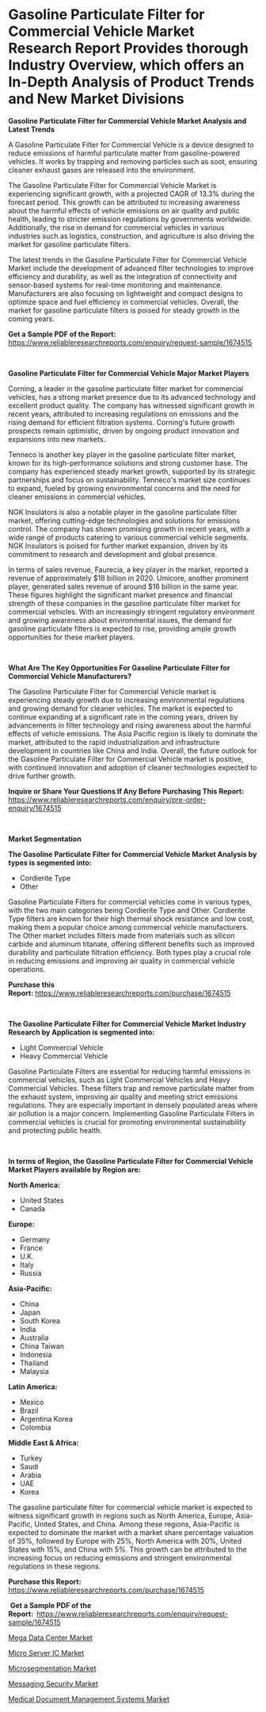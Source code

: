 <p><h1>Gasoline Particulate Filter for Commercial Vehicle Market Research Report Provides thorough Industry Overview, which offers an In-Depth Analysis of Product Trends and New Market Divisions</h1></p><p><strong>Gasoline Particulate Filter for Commercial Vehicle Market Analysis and Latest Trends</strong></p>
<p><p>A Gasoline Particulate Filter for Commercial Vehicle is a device designed to reduce emissions of harmful particulate matter from gasoline-powered vehicles. It works by trapping and removing particles such as soot, ensuring cleaner exhaust gases are released into the environment.</p><p>The Gasoline Particulate Filter for Commercial Vehicle Market is experiencing significant growth, with a projected CAGR of 13.3% during the forecast period. This growth can be attributed to increasing awareness about the harmful effects of vehicle emissions on air quality and public health, leading to stricter emission regulations by governments worldwide. Additionally, the rise in demand for commercial vehicles in various industries such as logistics, construction, and agriculture is also driving the market for gasoline particulate filters.</p><p>The latest trends in the Gasoline Particulate Filter for Commercial Vehicle Market include the development of advanced filter technologies to improve efficiency and durability, as well as the integration of connectivity and sensor-based systems for real-time monitoring and maintenance. Manufacturers are also focusing on lightweight and compact designs to optimize space and fuel efficiency in commercial vehicles. Overall, the market for gasoline particulate filters is poised for steady growth in the coming years.</p></p>
<p><strong>Get a Sample PDF of the Report:&nbsp;</strong> <a href="https://www.reliableresearchreports.com/enquiry/request-sample/1674515">https://www.reliableresearchreports.com/enquiry/request-sample/1674515</a></p>
<p>&nbsp;</p>
<p><strong>Gasoline Particulate Filter for Commercial Vehicle Major Market Players</strong></p>
<p><p>Corning, a leader in the gasoline particulate filter market for commercial vehicles, has a strong market presence due to its advanced technology and excellent product quality. The company has witnessed significant growth in recent years, attributed to increasing regulations on emissions and the rising demand for efficient filtration systems. Corning's future growth prospects remain optimistic, driven by ongoing product innovation and expansions into new markets.</p><p>Tenneco is another key player in the gasoline particulate filter market, known for its high-performance solutions and strong customer base. The company has experienced steady market growth, supported by its strategic partnerships and focus on sustainability. Tenneco's market size continues to expand, fueled by growing environmental concerns and the need for cleaner emissions in commercial vehicles.</p><p>NGK Insulators is also a notable player in the gasoline particulate filter market, offering cutting-edge technologies and solutions for emissions control. The company has shown promising growth in recent years, with a wide range of products catering to various commercial vehicle segments. NGK Insulators is poised for further market expansion, driven by its commitment to research and development and global presence.</p><p>In terms of sales revenue, Faurecia, a key player in the market, reported a revenue of approximately $18 billion in 2020. Umicore, another prominent player, generated sales revenue of around $16 billion in the same year. These figures highlight the significant market presence and financial strength of these companies in the gasoline particulate filter market for commercial vehicles. With an increasingly stringent regulatory environment and growing awareness about environmental issues, the demand for gasoline particulate filters is expected to rise, providing ample growth opportunities for these market players.</p></p>
<p>&nbsp;</p>
<p><strong>What Are The Key Opportunities For Gasoline Particulate Filter for Commercial Vehicle Manufacturers?</strong></p>
<p><p>The Gasoline Particulate Filter for Commercial Vehicle market is experiencing steady growth due to increasing environmental regulations and growing demand for cleaner vehicles. The market is expected to continue expanding at a significant rate in the coming years, driven by advancements in filter technology and rising awareness about the harmful effects of vehicle emissions. The Asia Pacific region is likely to dominate the market, attributed to the rapid industrialization and infrastructure development in countries like China and India. Overall, the future outlook for the Gasoline Particulate Filter for Commercial Vehicle market is positive, with continued innovation and adoption of cleaner technologies expected to drive further growth.</p></p>
<p><strong>Inquire or Share Your Questions If Any Before Purchasing This Report:</strong> <a href="https://www.reliableresearchreports.com/enquiry/pre-order-enquiry/1674515">https://www.reliableresearchreports.com/enquiry/pre-order-enquiry/1674515</a></p>
<p>&nbsp;</p>
<p><strong>Market Segmentation</strong></p>
<p><strong>The Gasoline Particulate Filter for Commercial Vehicle Market Analysis by types is segmented into:</strong></p>
<p><ul><li>Cordierite Type</li><li>Other</li></ul></p>
<p><p>Gasoline Particulate Filters for commercial vehicles come in various types, with the two main categories being Cordierite Type and Other. Cordierite Type filters are known for their high thermal shock resistance and low cost, making them a popular choice among commercial vehicle manufacturers. The Other market includes filters made from materials such as silicon carbide and aluminum titanate, offering different benefits such as improved durability and particulate filtration efficiency. Both types play a crucial role in reducing emissions and improving air quality in commercial vehicle operations.</p></p>
<p><strong>Purchase this Report:&nbsp;</strong><a href="https://www.reliableresearchreports.com/purchase/1674515">https://www.reliableresearchreports.com/purchase/1674515</a></p>
<p>&nbsp;</p>
<p><strong>The Gasoline Particulate Filter for Commercial Vehicle Market Industry Research by Application is segmented into:</strong></p>
<p><ul><li>Light Commercial Vehicle</li><li>Heavy Commercial Vehicle</li></ul></p>
<p><p>Gasoline Particulate Filters are essential for reducing harmful emissions in commercial vehicles, such as Light Commercial Vehicles and Heavy Commercial Vehicles. These filters trap and remove particulate matter from the exhaust system, improving air quality and meeting strict emissions regulations. They are especially important in densely populated areas where air pollution is a major concern. Implementing Gasoline Particulate Filters in commercial vehicles is crucial for promoting environmental sustainability and protecting public health.</p></p>
<p>&nbsp;</p>
<p><strong>In terms of Region, the Gasoline Particulate Filter for Commercial Vehicle Market Players available by Region are:</strong></p>
<p>
    <p> <strong> North America: </strong>
        <ul>
            <li>United States</li>
            <li>Canada</li>
        </ul>
        </p> 
    <p> <strong> Europe: </strong>
        <ul>
            <li>Germany</li>
            <li>France</li>
            <li>U.K.</li>
            <li>Italy</li>
            <li>Russia</li>
        </ul>
        </p> 
    <p> <strong> Asia-Pacific: </strong>
        <ul>
            <li>China</li>
            <li>Japan</li>
            <li>South Korea</li>
            <li>India</li>
            <li>Australia</li>
            <li>China Taiwan</li>
            <li>Indonesia</li>
            <li>Thailand</li>
            <li>Malaysia</li>
        </ul>
        </p> 
    <p> <strong> Latin America: </strong>
        <ul>
            <li>Mexico</li>
            <li>Brazil</li>
            <li>Argentina Korea</li>
            <li>Colombia</li>
        </ul>
        </p> 
    <p> <strong> Middle East & Africa: </strong>
        <ul>
            <li>Turkey</li>
            <li>Saudi</li>
            <li>Arabia</li>
            <li>UAE</li>
            <li>Korea</li>
        </ul>
    </p>
    </p>
<p><p>The gasoline particulate filter for commercial vehicle market is expected to witness significant growth in regions such as North America, Europe, Asia-Pacific, United States, and China. Among these regions, Asia-Pacific is expected to dominate the market with a market share percentage valuation of 35%, followed by Europe with 25%, North America with 20%, United States with 15%, and China with 5%. This growth can be attributed to the increasing focus on reducing emissions and stringent environmental regulations in these regions.</p></p>
<p><strong>Purchase this Report: </strong><a href="https://www.reliableresearchreports.com/purchase/1674515">https://www.reliableresearchreports.com/purchase/1674515</a></p>
<p>&nbsp;<strong>Get a Sample PDF of the Report:&nbsp;&nbsp;</strong><a href="https://www.reliableresearchreports.com/enquiry/request-sample/1674515">https://www.reliableresearchreports.com/enquiry/request-sample/1674515</a></p>
<p><strong></strong></p>
<p><p><a href="https://medium.com/@jakeferguson44521/mega-data-center-market-research-report-its-history-and-forecast-2024-to-2031-3e57e7eeeffa">Mega Data Center Market</a></p><p><a href="https://medium.com/@jakeferguson44521/decoding-micro-server-ic-market-metrics-market-share-trends-and-growth-patterns-09bf9df58547">Micro Server IC Market</a></p><p><a href="https://medium.com/@jakeferguson44521/microsegmentation-market-share-evolution-and-market-growth-trends-2024-2031-8b7b7443c1da">Microsegmentation Market</a></p><p><a href="https://medium.com/@jakeferguson44521/messaging-security-market-competitive-analysis-market-trends-and-forecast-to-2031-aa87d302dd2e">Messaging Security Market</a></p><p><a href="https://medium.com/@jakeferguson44521/medical-document-management-systems-market-insights-into-market-cagr-market-trends-and-growth-580e851f93d8">Medical Document Management Systems Market</a></p></p>